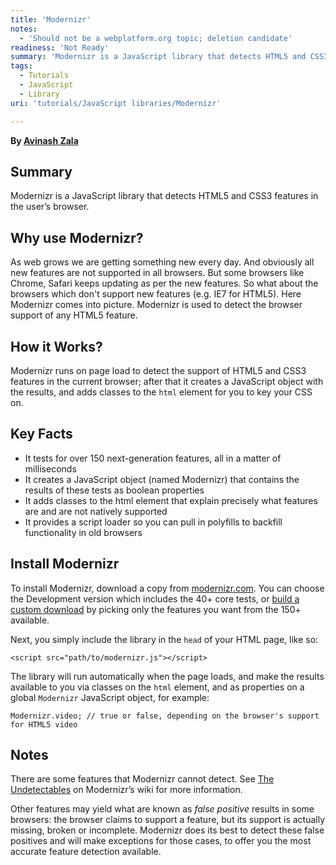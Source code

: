 ```yaml
---
title: 'Modernizr'
notes:
  - 'Should not be a webplatform.org topic; deletion candidate'
readiness: 'Not Ready'
summary: 'Modernizr is a JavaScript library that detects HTML5 and CSS3 features in the user’s browser.'
tags:
  - Tutorials
  - JavaScript
  - Library
uri: 'tutorials/JavaScript libraries/Modernizr'

---
```

**By [Avinash Zala](http://www.xpertdeveloper.com)**

## Summary

Modernizr is a JavaScript library that detects HTML5 and CSS3 features in the user’s browser.

## Why use Modernizr?

As web grows we are getting something new every day. And obviously all new features are not supported in all browsers. But some browsers like Chrome, Safari keeps updating as per the new features. So what about the browsers which don't support new features (e.g. IE7 for HTML5). Here Modernizr comes into picture. Modernizr is used to detect the browser support of any HTML5 feature.

## How it Works?

Modernizr runs on page load to detect the support of HTML5 and CSS3 features in the current browser; after that it creates a JavaScript object with the results, and adds classes to the `html` element for you to key your CSS on.

## Key Facts

-   It tests for over 150 next-generation features, all in a matter of milliseconds
-   It creates a JavaScript object (named Modernizr) that contains the results of these tests as boolean properties
-   It adds classes to the html element that explain precisely what features are and are not natively supported
-   It provides a script loader so you can pull in polyfills to backfill functionality in old browsers

## Install Modernizr

To install Modernizr, download a copy from [modernizr.com](http://modernizr.com/). You can choose the Development version which includes the 40+ core tests, or [build a custom download](http://modernizr.com/download/) by picking only the features you want from the 150+ available.

Next, you simply include the library in the `head` of your HTML page, like so:

    <script src="path/to/modernizr.js"></script>

The library will run automatically when the page loads, and make the results available to you via classes on the `html` element, and as properties on a global `Modernizr` JavaScript object, for example:

    Modernizr.video; // true or false, depending on the browser's support for HTML5 video

## Notes

There are some features that Modernizr cannot detect. See [The Undetectables](https://github.com/Modernizr/Modernizr/wiki/Undetectables) on Modernizr’s wiki for more information.

Other features may yield what are known as *false positive* results in some browsers: the browser claims to support a feature, but its support is actually missing, broken or incomplete. Modernizr does its best to detect these false positives and will make exceptions for those cases, to offer you the most accurate feature detection available.
